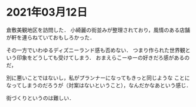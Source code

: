 # 2021年03月12日 


倉敷美観地区を訪問した．
小綺麗の街並みが整理されており，風情のある店舗が軒を連らねていておもしろかった．


その一方でいわゆるディズニーランド感も否めない．
つまり作られた世界観という印象をどうしても受けてしまう．
おまえらこーゆーの好きだろ感があるのだ，


別に悪いことではないし，私がプランナーになってもきっと同じような
ことになってしまうのだろうが（対案はないということ），なんだかなあという感じ．


街づくりというのは難しい．


